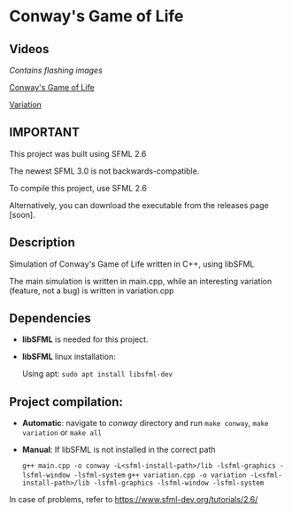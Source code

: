# Conway's Game of Life 

## Videos
*Contains flashing images*

[Conway's Game of Life](videos/conway.mp4)

[Variation](videos/variation.mp4)

## IMPORTANT 
This project was built using SFML 2.6 

The newest SFML 3.0 is not backwards-compatible.

To compile this project, use SFML 2.6

Alternatively, you can download the executable from the releases page [soon].

## Description
Simulation of Conway's Game of Life written in C++, using libSFML

The main simulation is written in main.cpp, while an interesting variation (feature, not a bug) is written in variation.cpp

## Dependencies
- **libSFML** is needed for this project.

- **libSFML** linux installation:

    Using apt:
    `sudo apt install libsfml-dev`

## Project compilation:

- **Automatic**: navigate to *conway* directory and run `make conway`, `make variation` or `make all`

- **Manual**: If libSFML is not installed in the correct path

    ``` g++ main.cpp -o conway -L<sfml-install-path>/lib -lsfml-graphics -lsfml-window -lsfml-system ```
    ``` g++ variation.cpp -o variation -L<sfml-install-path>/lib -lsfml-graphics -lsfml-window -lsfml-system ```

In case of problems, refer to https://www.sfml-dev.org/tutorials/2.6/
